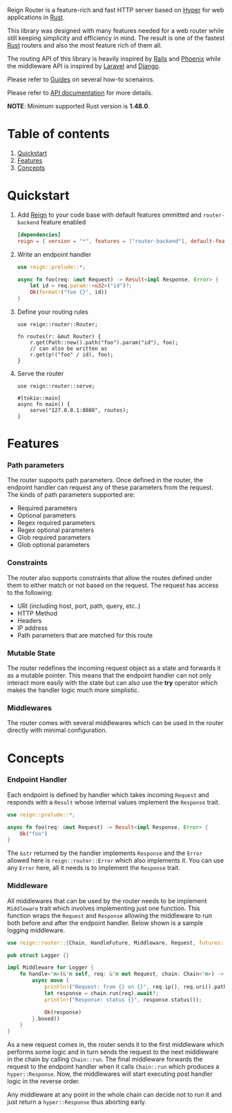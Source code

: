 Reign Router is a feature-rich and fast HTTP server based on [Hyper](https://hyper.rs/) for
web applications in [Rust][].

This library was designed with many features needed for a web router while still keeping
simplicity and efficiency in mind. The result is one of the fastest [Rust][] routers and
also the most feature rich of them all.

The routing API of this library is heavily inspired by [Rails](https://rubyonrails.org)
and [Phoenix](https://www.phoenixframework.org) while the middleware API is inspired by
[Laravel](https://laravel.com) and [Django](https://www.djangoproject.com).

Please refer to [Guides](https://reign.rs/guides) on several how-to scenairos.

Please refer to [API documentation](https://docs.rs/reign_router) for more details.

**NOTE**: Minimum supported Rust version is **1.48.0**.

# Table of contents

1. [Quickstart](#quickstart)
2. [Features](#features)
3. [Concepts](#concepts)

# Quickstart

1. Add [Reign][] to your code base with default features ommitted and
   `router-backend` feature enabled

    ```toml
    [dependencies]
    reign = { version = "*", features = ["router-backend"], default-features = false }
    ```

2. Write an endpoint handler

    ```rust
    use reign::prelude::*;

    async fn foo(req: &mut Request) -> Result<impl Response, Error> {
        let id = req.param::<u32>("id")?;
        Ok(format!("foo {}", id))
    }
    ```

3. Define your routing rules

    ```rust,ignore
    use reign::router::Router;

    fn routes(r: &mut Router) {
        r.get(Path::new().path("foo").param("id"), foo);
        // can also be written as
        r.get(p!("foo" / id), foo);
    }
    ```

4. Serve the router

    ```rust,ignore
    use reign::router::serve;

    #[tokio::main]
    async fn main() {
        serve("127.0.0.1:8080", routes);
    }
    ```

# Features

### Path parameters

The router supports path parameters. Once defined in the router, the endpoint handler can request
any of these parameters from the request. The kinds of path parameters supported are:

* Required parameters
* Optional parameters
* Regex required parameters
* Regex optional parameters
* Glob required parameters
* Glob optional parameters

### Constraints

The router also supports constraints that allow the routes defined under them to either match
or not based on the request. The request has access to the following:

* URI (including host, port, path, query, etc..)
* HTTP Method
* Headers
* IP address
* Path parameters that are matched for this route

### Mutable State

The router redefines the incoming request object as a state and forwards it as a mutable pointer.
This means that the endpoint handler can not only interact more easily with the state but can also
use the **try** operator which makes the handler logic much more simplistic.

### Middlewares

The router comes with several middlewares which can be used in the router directly with minimal
configuration.

# Concepts

### Endpoint Handler

Each endpoint is defined by handler which takes incoming `Request` and responds with a `Result`
whose internal values implement the `Response` trait.

```rust
use reign::prelude::*;

async fn foo(req: &mut Request) -> Result<impl Response, Error> {
    Ok("foo")
}
```

The `&str` returned by the handler implements `Response` and the `Error` allowed here is
`reign::router::Error` which also implements it. You can use any `Error` here, all it needs
is to implement the `Response` trait.

### Middleware

All middlewares that can be used by the router needs to be implement `Middleware` trait which
involves implementing just one function. This function wraps the `Request` and `Response` allowing
the middleware to run both before and after the endpoint handler. Below shown is a sample logging
middleware.

```rust
use reign::router::{Chain, HandleFuture, Middleware, Request, futures::FutureExt};

pub struct Logger {}

impl Middleware for Logger {
    fn handle<'m>(&'m self, req: &'m mut Request, chain: Chain<'m>) -> HandleFuture<'m> {
        async move {
            println!("Request: from {} on {}", req.ip(), req.uri().path());
            let response = chain.run(req).await?;
            println!("Response: status {}", response.status());

            Ok(response)
        }.boxed()
    }
}
```

As a new request comes in, the router sends it to the first middleware which performs some logic
and in turn sends the request to the next middleware in the chain by calling `Chain::run`. The
final middleware forwards the request to the endpoint handler when it calls `Chain::run` which
produces a `hyper::Response`. Now, the middlewares will start executing post handler logic in the
reverse order.

Any middleware at any point in the whole chain can decide not to run it and just return a
`hyper::Response` thus aborting early.

[Rust]: https://rust-lang.org
[Reign]: https://docs.rs/reign
